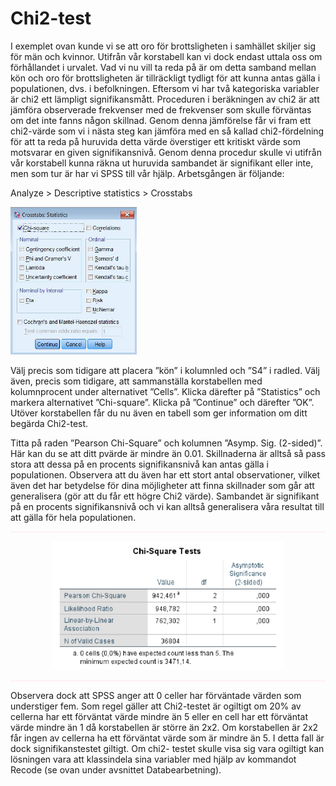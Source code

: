 # Chi2-test

I exemplet ovan kunde vi se att oro för brottsligheten i samhället skiljer sig för män och kvinnor. Utifrån
vår korstabell kan vi dock endast uttala oss om förhållandet i urvalet. Vad vi nu vill ta reda på är om detta
samband mellan kön och oro för brottsligheten är tillräckligt tydligt för att kunna antas gälla i
populationen, dvs. i befolkningen. Eftersom vi har två kategoriska variabler är chi2 ett lämpligt
signifikansmått. Proceduren i beräkningen av chi2 är att jämföra observerade frekvenser med de
frekvenser som skulle förväntas om det inte fanns någon skillnad. Genom denna jämförelse får vi fram
ett chi2-värde som vi i nästa steg kan jämföra med en så kallad chi2-fördelning för att ta reda på
huruvida detta värde överstiger ett kritiskt värde som motsvarar en given signifikansnivå. Genom denna
procedur skulle vi utifrån vår korstabell kunna räkna ut huruvida sambandet är signifikant eller inte,
men som tur är har vi SPSS till vår hjälp. Arbetsgången är följande:

Analyze > Descriptive statistics > Crosstabs

<img src="images/chi2_1.png" width="40%" height="40%" class="cover"/><p>Välj precis som tidigare att placera ”kön” i kolumnled och ”S4” i radled. Välj även, precis som tidigare,
att sammanställa korstabellen med kolumnprocent under alternativet ”Cells”. Klicka därefter på
”Statistics” och markera alternativet ”Chi-square”. Klicka på ”Continue” och därefter ”OK”. Utöver korstabellen får du nu även en tabell som ger
information om ditt begärda Chi2-test.

Titta på raden ”Pearson Chi-Square” och kolumnen ”Asymp. Sig. (2-sided)”. Här kan du se att ditt pvärde
är mindre än 0.01. Skillnaderna är alltså så pass stora att dessa på en procents signifikansnivå kan
antas gälla i populationen. Observera att du även har ett stort antal observationer, vilket även det har
betydelse för dina möjligheter att finna skillnader som går att generalisera (gör att du får ett högre Chi2
värde). Sambandet är signifikant på en procents signifikansnivå och vi kan alltså generalisera våra
resultat till att gälla för hela populationen.</p>

<hr style="height:2px;border-width:0;color:gray;background-color:LavenderBlush">

<center><img src="images/chi2_2.png"/></center>

<hr style="height:2px;border-width:0;color:gray;background-color:LavenderBlush">

Observera dock att SPSS anger att 0 celler har förväntade värden som understiger fem. Som regel gäller
att Chi2-testet är ogiltigt om 20% av cellerna har ett förväntat värde mindre än 5 eller en cell har ett
förväntat värde mindre än 1 då korstabellen är större än 2x2. Om korstabellen är 2x2 får ingen av
cellerna ha ett förväntat värde som är mindre än 5. I detta fall är dock signifikanstestet giltigt. Om chi2-
testet skulle visa sig vara ogiltigt kan lösningen vara att klassindela sina variabler med hjälp av
kommandot Recode (se ovan under avsnittet Databearbetning).
